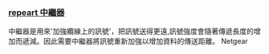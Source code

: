 ### [repeart 中繼器](https://zh.wikipedia.org/wiki/%E4%B8%AD%E7%BB%A7%E5%99%A8)

中繼器是用來'加強纜線上的訊號'，把訊號送得更遠,訊號強度會隨著傳遞長度的增加而遞減。因此需要中繼器將訊號重新加強以增加資料的傳送距離。
Netgear
